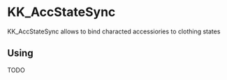 # KK_AccStateSync
KK_AccStateSync allows to bind characted accessiories to clothing states

## Using
TODO
